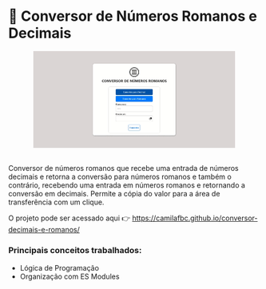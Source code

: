 # 🔢 Conversor de Números Romanos e Decimais

<div align="center">
  <img width="80%" src="https://raw.githubusercontent.com/camilafbc/conversor-decimais-e-romanos/main/rec-toreadme.gif">
</div>

##

Conversor de números romanos que recebe uma entrada de números decimais e retorna a conversão para números romanos e também o contrário, recebendo uma entrada em números romanos e retornando a conversão em decimais. Permite a cópia do valor para a área de transferência com um clique.

O projeto pode ser acessado aqui 👉 https://camilafbc.github.io/conversor-decimais-e-romanos/

### Principais conceitos trabalhados:
* Lógica de Programação
* Organização com ES Modules
